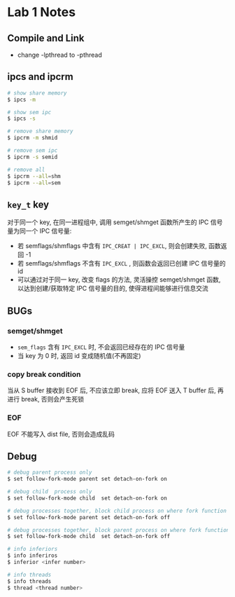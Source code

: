 # Lab 1 Notes

## Compile and Link

*   change -lpthread to -pthread

## ipcs and ipcrm

```sh
# show share memory
$ ipcs -m

# show sem ipc
$ ipcs -s

# remove share memory
$ ipcrm -m shmid

# remove sem ipc
$ ipcrm -s semid

# remove all
$ ipcrm --all=shm
$ ipcrm --all=sem
```

## `key_t` key

对于同一个 key, 在同一进程组中, 调用 semget/shmget 函数所产生的 IPC 信号量为同一个 IPC 信号量:

*   若 semflags/shmflags 中含有 `IPC_CREAT | IPC_EXCL`, 则会创建失败, 函数返回 -1
*   若 semflags/shmflags 不含有 `IPC_EXCL` , 则函数会返回已创建 IPC 信号量的 id
*   可以通过对于同一 key, 改变 flags 的方法, 灵活操控 semget/shmget 函数, 以达到创建/获取特定 IPC 信号量的目的, 使得进程间能够进行信息交流

## BUGs

### semget/shmget

*   `sem_flags` 含有 `IPC_EXCL` 时, 不会返回已经存在的 IPC 信号量
*   当 key 为 0 时, 返回 id 变成随机值(不再固定)

### copy break condition

当从 S buffer 接收到 EOF 后, 不应该立即 break, 应将 EOF 送入 T buffer 后, 再进行 break, 否则会产生死锁

### EOF

EOF 不能写入 dist file, 否则会造成乱码

## Debug

```sh
# debug parent process only
$ set follow-fork-mode parent set detach-on-fork on

# debug child  process only
$ set follow-fork-mode child  set detach-on-fork on

# debug processes together, block child process on where fork function get invoked
$ set follow-fork-mode parent set detach-on-fork off

# debug processes together, block parent process on where fork function get invoked
$ set follow-fork-mode child  set detach-on-fork off

# info inferiors
$ info inferiros
$ inferior <infer number>

# info threads
$ info threads
$ thread <thread number>
```
